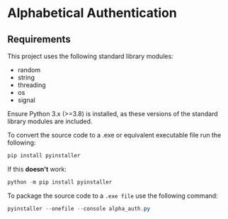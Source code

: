 # Alphabetical Authentication

## Requirements
This project uses the following standard library modules:
- random
- string
- threading
- os
- signal

Ensure Python 3.x (>=3.8) is installed, as these versions of the standard library modules are included.

To convert the source code to a .exe or equivalent executable file run the following:
```powershell
pip install pyinstaller
```

If this **doesn't** work:

```powershell
python -m pip install pyinstaller
```

To package the source code to a `.exe file` use the following command:

```powershell
pyinstaller --onefile --console alpha_auth.py